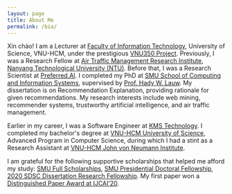 ```yaml
---
layout: page
title: About Me
permalink: /bio/
---
```


Xin chào! I am a Lecturer at [Faculty of Information Technology](https://www.fit.hcmus.edu.vn/), University of Science, VNU-HCM, under the prestigious [VNU350 Project](https://vnu350.vnuhcm.edu.vn/). Previously, I was a Research Fellow at [Air Traffic Management Research Institute](https://www.ntu.edu.sg/atmri), [Nanyang Technological University (NTU)](https://www.ntu.edu.sg/). Before that, I was a Research Scientist at [Preferred.AI](https://preferred.ai/). I completed my PhD at [SMU School of Computing and Information Systems](https://scis.smu.edu.sg/), supervised by [Prof. Hady W. Lauw](http://www.hadylauw.com). My dissertation is on Recommendation Explanation, providing rationale for given recommendations. My research interests include web mining, recommender systems, trustworthy artificial intelligence, and air traffic management.

Earlier in my career, I was a Software Engineer at [KMS Technology](https://www.kms-technology.com/). I completed my bachelor's degree at [VNU-HCM University of Science](http://www.hcmus.edu.vn/), Advanced Program in Computer Science, during which I had a stint as a Research Assistant at [VNU-HCM John von Neumann Institute](http://jvn.edu.vn/).

I am grateful for the following supportive scholarships that helped me afford my study: [SMU Full Scholarships](https://computing.smu.edu.sg/phd/admissions-fees-scholarships), [SMU Presidential Doctoral Fellowship](https://graduatestudies.smu.edu.sg/phd/singapore-management-university-smu-presidential-doctoral-fellowships), [2020 SDSC Dissertation Research Fellowship](https://sdsc.sg/?page_id=12274).
My first paper won a <a href="/assets/awards/Distinguished_Paper-Le.pdf">Distinguished Paper Award at IJCAI’20</a>.
